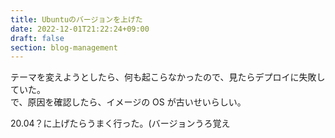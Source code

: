 ```yaml
---
title: Ubuntuのバージョンを上げた
date: 2022-12-01T21:22:24+09:00
draft: false
section: blog-management
---
```


テーマを変えようとしたら、何も起こらなかったので、見たらデプロイに失敗していた。  
で、原因を確認したら、イメージの OS が古いせいらしい。

20.04？に上げたらうまく行った。(バージョンうろ覚え
